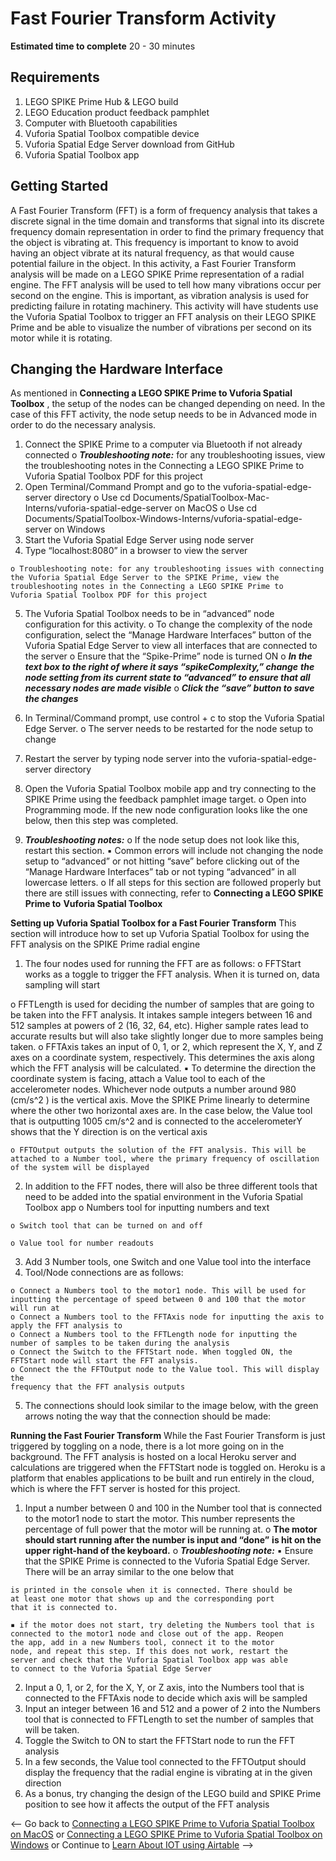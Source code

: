 # Fast Fourier Transform Activity

**Estimated time to complete** 20 - 30 minutes

## Requirements
1. LEGO SPIKE Prime Hub & LEGO build
2. LEGO Education product feedback pamphlet
3. Computer with Bluetooth capabilities
4. Vuforia Spatial Toolbox compatible device
5. Vuforia Spatial Edge Server download from GitHub
6. Vuforia Spatial Toolbox app


## Getting Started
A Fast Fourier Transform (FFT) is a form of frequency analysis that takes a discrete signal in the time domain and transforms that signal into its discrete frequency
domain representation in order to find the primary frequency that the object is vibrating at. This frequency is important to know to avoid having an object vibrate at
its natural frequency, as that would cause potential failure in the object. In this activity, a Fast Fourier Transform analysis will be made on a LEGO SPIKE Prime
representation of a radial engine. The FFT analysis will be used to tell how many vibrations occur per second on the engine. This is important, as vibration analysis is used for predicting failure in rotating machinery. This activity will have students use the Vuforia Spatial Toolbox to trigger an FFT analysis on their LEGO SPIKE Prime and be able to visualize the number of vibrations per second on its motor while it is rotating.

## Changing the Hardware Interface

As mentioned in **Connecting a LEGO SPIKE Prime to Vuforia Spatial Toolbox** , the setup of the nodes can be changed depending on need. In the case of this FFT
activity, the node setup needs to be in Advanced mode in order to do the necessary analysis.

1. Connect the SPIKE Prime to a computer via Bluetooth if not already
    connected
       o **_Troubleshooting note:_** for any troubleshooting issues, view the
          troubleshooting notes in the Connecting a LEGO SPIKE Prime to
          Vuforia Spatial Toolbox PDF for this project
2. Open Terminal/Command Prompt and go to the vuforia-spatial-edge-server
    directory
       o Use cd Documents/SpatialToolbox-Mac-Interns/vuforia-spatial-edge-server on
          MacOS
       o Use cd Documents/SpatialToolbox-Windows-Interns/vuforia-spatial-edge-server
          on Windows
3. Start the Vuforia Spatial Edge Server using node server
4. Type “localhost:8080” in a browser to view the server

```
o Troubleshooting note: for any troubleshooting issues with connecting
the Vuforia Spatial Edge Server to the SPIKE Prime, view the
troubleshooting notes in the Connecting a LEGO SPIKE Prime to
Vuforia Spatial Toolbox PDF for this project
```
5. The Vuforia Spatial Toolbox needs to be in “advanced” node configuration for
    this activity.
       o To change the complexity of the node configuration, select the
          “Manage Hardware Interfaces” button of the Vuforia Spatial Edge
          Server to view all interfaces that are connected to the server
       o Ensure that the “Spike-Prime” node is turned ON
       o **_In the text box to the right of where it says “spikeComplexity,” change_**
          **_the node setting from its current state to “advanced” to ensure that all_**
          **_necessary nodes are made visible_**
       o **_Click the “save” button to save the changes_**


6. In Terminal/Command prompt, use control + c to stop the Vuforia Spatial
    Edge Server.
       o The server needs to be restarted for the node setup to change
7. Restart the server by typing node server into the vuforia-spatial-edge-server
    directory
8. Open the Vuforia Spatial Toolbox mobile app and try connecting to the SPIKE
    Prime using the feedback pamphlet image target.
       o Open into Programming mode. If the new node configuration looks like
          the one below, then this step was completed.
9. **_Troubleshooting notes:_**
    o If the node setup does not look like this, restart this section.
       ▪ Common errors will include not changing the node setup to
          “advanced” or not hitting “save” before clicking out of the
          “Manage Hardware Interfaces” tab or not typing “advanced” in all
          lowercase letters.
    o If all steps for this section are followed properly but there are still
       issues with connecting, refer to **Connecting a LEGO SPIKE Prime to**
       **Vuforia Spatial Toolbox**

**Setting up Vuforia Spatial Toolbox for a Fast Fourier Transform**
This section will introduce how to set up Vuforia Spatial Toolbox for using the FFT
analysis on the SPIKE Prime radial engine

1. The four nodes used for running the FFT are as follows:
    o FFTStart works as a toggle to trigger the FFT analysis. When it is turned
       on, data sampling will start


o FFTLength is used for deciding the number of samples that are going
to be taken into the FFT analysis. It intakes sample integers between 16
and 512 samples at powers of 2 (16, 32, 64, etc). Higher sample rates
lead to accurate results but will also take slightly longer due to more
samples being taken.
o FFTAxis takes an input of 0, 1, or 2, which represent the X, Y, and Z axes
on a coordinate system, respectively. This determines the axis along
which the FFT analysis will be calculated.
▪ To determine the direction the coordinate system is facing,
attach a Value tool to each of the accelerometer nodes.
Whichever node outputs a number around 980 (cm/s^2 ) is the
vertical axis. Move the SPIKE Prime linearly to determine where
the other two horizontal axes are. In the case below, the Value
tool that is outputting 1005 cm/s^2 and is connected to the
accelerometerY shows that the Y direction is on the vertical axis


```
o FFTOutput outputs the solution of the FFT analysis. This will be
attached to a Number tool, where the primary frequency of oscillation
of the system will be displayed
```
2. In addition to the FFT nodes, there will also be three different tools that need
    to be added into the spatial environment in the Vuforia Spatial Toolbox app
       o Numbers tool for inputting numbers and text

```
o Switch tool that can be turned on and off
```
```
o Value tool for number readouts
```
3. Add 3 Number tools, one Switch and one Value tool into the interface
4. Tool/Node connections are as follows:


```
o Connect a Numbers tool to the motor1 node. This will be used for
inputting the percentage of speed between 0 and 100 that the motor
will run at
o Connect a Numbers tool to the FFTAxis node for inputting the axis to
apply the FFT analysis to
o Connect a Numbers tool to the FFTLength node for inputting the
number of samples to be taken during the analysis
o Connect the Switch to the FFTStart node. When toggled ON, the
FFTStart node will start the FFT analysis.
o Connect the the FFTOutput node to the Value tool. This will display the
frequency that the FFT analysis outputs
```
5. The connections should look similar to the image below, with the green
    arrows noting the way that the connection should be made:

**Running the Fast Fourier Transform**
While the Fast Fourier Transform is just triggered by toggling on a node, there is a
lot more going on in the background. The FFT analysis is hosted on a local Heroku
server and calculations are triggered when the FFTStart node is toggled on. Heroku
is a platform that enables applications to be built and run entirely in the cloud, which
is where the FFT server is hosted for this project.

1. Input a number between 0 and 100 in the Number tool that is connected to
    the motor1 node to start the motor. This number represents the percentage of
    full power that the motor will be running at.
       o **The motor should start running after the number is input and “done”**
          **is hit on the upper right-hand of the keyboard.**
       o **_Troubleshooting note:_**
          ▪ Ensure that the SPIKE Prime is connected to the Vuforia Spatial
             Edge Server. There will be an array similar to the one below that


```
is printed in the console when it is connected. There should be
at least one motor that shows up and the corresponding port
that it is connected to.
```
```
▪ if the motor does not start, try deleting the Numbers tool that is
connected to the motor1 node and close out of the app. Reopen
the app, add in a new Numbers tool, connect it to the motor
node, and repeat this step. If this does not work, restart the
server and check that the Vuforia Spatial Toolbox app was able
to connect to the Vuforia Spatial Edge Server
```
2. Input a 0, 1, or 2, for the X, Y, or Z axis, into the Numbers tool that is connected
    to the FFTAxis node to decide which axis will be sampled
3. Input an integer between 16 and 512 and a power of 2 into the Numbers tool
    that is connected to FFTLength to set the number of samples that will be
    taken.
4. Toggle the Switch to ON to start the FFTStart node to run the FFT analysis
5. In a few seconds, the Value tool connected to the FFTOutput should display
    the frequency that the radial engine is vibrating at in the given direction
6. As a bonus, try changing the design of the LEGO build and SPIKE Prime
    position to see how it affects the output of the FFT analysis

<-- Go back to [Connecting a LEGO SPIKE Prime to Vuforia Spatial Toolbox on MacOS](https://github.com/PTC-Academic/LEGO-Spatial-Computing-Project/blob/master/Documentation/4a-Connect-Prime-to-Toolbox-Mac.md) or [Connecting a LEGO SPIKE Prime to Vuforia Spatial Toolbox on Windows](https://github.com/PTC-Academic/LEGO-Spatial-Computing-Project/blob/master/Documentation/4b-Connect-Prime-to-Toolbox-Win.md) or Continue to [Learn About IOT using Airtable](https://github.com/PTC-Academic/LEGO-Spatial-Computing-Project/blob/master/Documentation/6-IOT-with-Airtable.md) -->
